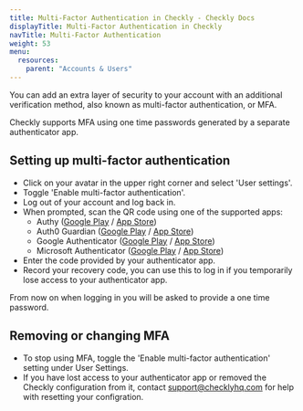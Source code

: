 ```yaml
---
title: Multi-Factor Authentication in Checkly - Checkly Docs
displayTitle: Multi-Factor Authentication in Checkly
navTitle: Multi-Factor Authentication
weight: 53
menu:
  resources:
    parent: "Accounts & Users"
---
```


You can add an extra layer of security to your account with an additional verification method, also known as multi-factor authentication, or MFA.

Checkly supports MFA using one time passwords generated by a separate authenticator app.

## Setting up multi-factor authentication
- Click on your avatar in the upper right corner and select 'User settings'.
- Toggle 'Enable multi-factor authentication'.
- Log out of your account and log back in.
- When prompted, scan the QR code using one of the supported apps:
    - Authy ([Google Play](https://play.google.com/store/apps/details?id=com.authy.authy) / [App Store](https://itunes.apple.com/us/app/authy/id494168017))
    - Auth0 Guardian ([Google Play](https://play.google.com/store/apps/details?id=com.auth0.guardian) / [App Store](https://itunes.apple.com/us/app/auth0-guardian/id1093447833))
    - Google Authenticator  ([Google Play](https://play.google.com/store/apps/details?id=com.google.android.apps.authenticator2) / [App Store](https://itunes.apple.com/us/app/google-authenticator/id388497605))
    - Microsoft Authenticator ([Google Play](https://play.google.com/store/apps/details?id=com.azure.authenticator) / [App Store](https://itunes.apple.com/us/app/microsoft-authenticator/id983156458))
- Enter the code provided by your authenticator app.
- Record your recovery code, you can use this to log in if you temporarily lose access to your authenticator app.

From now on when logging in you will be asked to provide a one time password.

## Removing or changing MFA
- To stop using MFA, toggle the 'Enable multi-factor authentication' setting under User Settings.
- If you have lost access to your authenticator app or removed the Checkly configuration from it, contact [support@checklyhq.com](mailto:support@checklyhq.com) for help with resetting your configration.